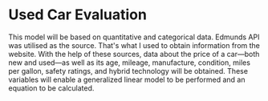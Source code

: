 # Used Car Evaluation

This model will be based on quantitative and categorical data. Edmunds API was utilised as the source. That's what I used to obtain information from the website. With the help of these sources, data about the price of a car—both new and used—as well as its age, mileage, manufacture, condition, miles per gallon, safety ratings, and hybrid technology will be obtained. These variables will enable a generalized linear model to be performed and an equation to be calculated.
